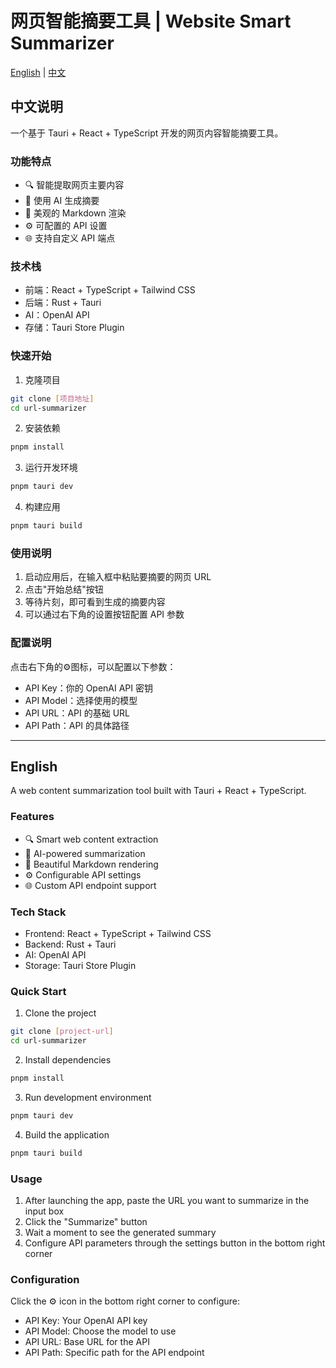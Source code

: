#  网页智能摘要工具 | Website Smart Summarizer

[English](#english) | [中文](#chinese)

<h2 id="chinese">中文说明</h2>

一个基于 Tauri + React + TypeScript 开发的网页内容智能摘要工具。

### 功能特点

- 🔍 智能提取网页主要内容
- 🤖 使用 AI 生成摘要
- 🎨 美观的 Markdown 渲染
- ⚙️ 可配置的 API 设置
- 🌐 支持自定义 API 端点

### 技术栈

- 前端：React + TypeScript + Tailwind CSS
- 后端：Rust + Tauri
- AI：OpenAI API
- 存储：Tauri Store Plugin

### 快速开始

1. 克隆项目
```bash
git clone [项目地址]
cd url-summarizer
```

2. 安装依赖
```bash
pnpm install
```

3. 运行开发环境
```bash
pnpm tauri dev
```

4. 构建应用
```bash
pnpm tauri build
```

### 使用说明

1. 启动应用后，在输入框中粘贴要摘要的网页 URL
2. 点击"开始总结"按钮
3. 等待片刻，即可看到生成的摘要内容
4. 可以通过右下角的设置按钮配置 API 参数

### 配置说明

点击右下角的⚙️图标，可以配置以下参数：
- API Key：你的 OpenAI API 密钥
- API Model：选择使用的模型
- API URL：API 的基础 URL
- API Path：API 的具体路径

---

<h2 id="english">English</h2>

A web content summarization tool built with Tauri + React + TypeScript.

### Features

- 🔍 Smart web content extraction
- 🤖 AI-powered summarization
- 🎨 Beautiful Markdown rendering
- ⚙️ Configurable API settings
- 🌐 Custom API endpoint support

### Tech Stack

- Frontend: React + TypeScript + Tailwind CSS
- Backend: Rust + Tauri
- AI: OpenAI API
- Storage: Tauri Store Plugin

### Quick Start

1. Clone the project
```bash
git clone [project-url]
cd url-summarizer
```

2. Install dependencies
```bash
pnpm install
```

3. Run development environment
```bash
pnpm tauri dev
```

4. Build the application
```bash
pnpm tauri build
```

### Usage

1. After launching the app, paste the URL you want to summarize in the input box
2. Click the "Summarize" button
3. Wait a moment to see the generated summary
4. Configure API parameters through the settings button in the bottom right corner

### Configuration

Click the ⚙️ icon in the bottom right corner to configure:
- API Key: Your OpenAI API key
- API Model: Choose the model to use
- API URL: Base URL for the API
- API Path: Specific path for the API endpoint
